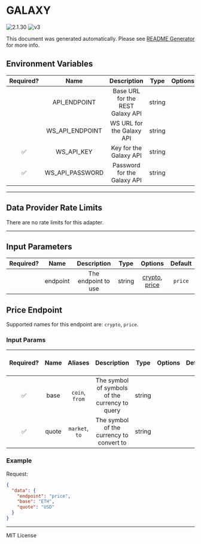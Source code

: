 # GALAXY

![2.1.30](https://img.shields.io/github/package-json/v/smartcontractkit/external-adapters-js?filename=packages/sources/galaxy/package.json) ![v3](https://img.shields.io/badge/framework%20version-v3-blueviolet)

This document was generated automatically. Please see [README Generator](../../scripts#readme-generator) for more info.

## Environment Variables

| Required? |      Name       |           Description            |  Type  | Options |               Default                |
| :-------: | :-------------: | :------------------------------: | :----: | :-----: | :----------------------------------: |
|           |  API_ENDPOINT   | Base URL for the REST Galaxy API | string |         | `https://data.galaxy.com/v1.0/login` |
|           | WS_API_ENDPOINT |    WS URL for the Galaxy API     | string |         |   `wss://data.galaxy.com/v1.0/ws`    |
|    ✅     |   WS_API_KEY    |      Key for the Galaxy API      | string |         |                                      |
|    ✅     | WS_API_PASSWORD |   Password for the Galaxy API    | string |         |                                      |

---

## Data Provider Rate Limits

There are no rate limits for this adapter.

---

## Input Parameters

| Required? |   Name   |     Description     |  Type  |                       Options                       | Default |
| :-------: | :------: | :-----------------: | :----: | :-------------------------------------------------: | :-----: |
|           | endpoint | The endpoint to use | string | [crypto](#price-endpoint), [price](#price-endpoint) | `price` |

## Price Endpoint

Supported names for this endpoint are: `crypto`, `price`.

### Input Params

| Required? | Name  |    Aliases     |                  Description                   |  Type  | Options | Default | Depends On | Not Valid With |
| :-------: | :---: | :------------: | :--------------------------------------------: | :----: | :-----: | :-----: | :--------: | :------------: |
|    ✅     | base  | `coin`, `from` | The symbol of symbols of the currency to query | string |         |         |            |                |
|    ✅     | quote | `market`, `to` |    The symbol of the currency to convert to    | string |         |         |            |                |

### Example

Request:

```json
{
  "data": {
    "endpoint": "price",
    "base": "ETH",
    "quote": "USD"
  }
}
```

---

MIT License
